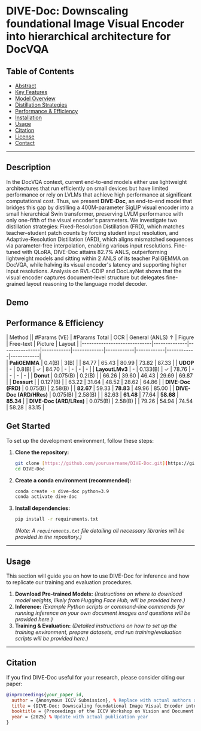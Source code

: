 # DIVE-Doc: Downscaling foundational Image Visual Encoder into hierarchical architecture for DocVQA

## Table of Contents
- [Abstract](#abstract)
- [Key Features](#key-features)
- [Model Overview](#model-overview)
- [Distillation Strategies](#distillation-strategies)
- [Performance & Efficiency](#performance--efficiency)
- [Installation](#installation)
- [Usage](#usage)
- [Citation](#citation)
- [License](#license)
- [Contact](#contact)

---

## Description

In the DocVQA context, current end-to-end models either use lightweight architectures that run efficiently on small devices but have limited performance or rely on LVLMs that achieve high performance at significant computational cost. Thus, we present **DIVE-Doc**, an end-to-end model that bridges this gap by distilling a 400M-parameter SigLIP visual encoder into a small hierarchical Swin transformer, preserving LVLM performance with only one-fifth of the visual encoder's parameters. We investigate two distillation strategies: Fixed-Resolution Distillation (FRD), which matches teacher–student patch counts by forcing student input resolution, and Adaptive-Resolution Distillation (ARD), which aligns mismatched sequences via parameter-free interpolation, enabling various input resolutions. Fine-tuned with QLoRA, DIVE-Doc attains 82.7% ANLS, outperforming lightweight models and sitting within 2 ANLS of its teacher PaliGEMMA on DocVQA, while halving its visual encoder's latency and supporting higher input resolutions. Analysis on RVL-CDIP and DocLayNet shows that the visual encoder captures document-level structure but delegates fine-grained layout reasoning to the language model decoder.

## Demo


## Performance & Efficiency
| Method                      || #Params (VE) | #Params Total | OCR        | General  (ANLS) ↑   | Figure     | Free-text  | Picture    | Layout |
|-----------------------------|--------------|----------------|------------|-------------|------------|------------|------------|------------|           
| **PaliGEMMA**               | 0.4(B)       | 3(B)           |            | 84.77       | 65.43      | 80.99      | 73.82      | 87.33      |
| **UDOP**                    | -            | 0.8(B)         | ✓          | 84.70       | -          | -          | -          | -          |
| **LayoutLMv3**              | -            | 0.133(B)       | ✓          | 78.76       | -          | -          | -          | -          |
| **Donut**                   | 0.075(B)     | 0.2(B)         |            | 66.26       | 39.60      | 46.43      | 29.69      | 69.87      |
| **Dessurt**                 |              | 0.127(B)       |            | 63.22       | 31.64      | 48.52      | 28.62      | 64.86      |
| **DIVE-Doc (FRD)**          | 0.075(B)     | 2.58(B)        |            | **82.67**   | 59.33      | **78.83**  | 49.96      | 85.00      |
| **DIVE-Doc (ARD/HRes)**     | 0.075(B)     | 2.58(B)        |            | 82.63       | **61.48**  | 77.64      | **58.68**  | **85.34**  |
| **DIVE-Doc (ARD/LRes)**     | 0.075(B)     | 2.58(B)        |            | 79.26       | 54.94      | 74.54      | 58.28      | 83.15      |


## Get Started

To set up the development environment, follow these steps:

1.  **Clone the repository:**
    ```bash
    git clone [https://github.com/yourusername/DIVE-Doc.git](https://github.com/yourusername/DIVE-Doc.git)
    cd DIVE-Doc
    ```
2.  **Create a conda environment (recommended):**
    ```bash
    conda create -n dive-doc python=3.9
    conda activate dive-doc
    ```
3.  **Install dependencies:**
    ```bash
    pip install -r requirements.txt
    ```
    *(Note: A `requirements.txt` file detailing all necessary libraries will be provided in the repository.)*

---

## Usage

This section will guide you on how to use DIVE-Doc for inference and how to replicate our training and evaluation procedures.

1.  **Download Pre-trained Models:**
    *(Instructions on where to download model weights, likely from Hugging Face Hub, will be provided here.)*
2.  **Inference:**
    *(Example Python scripts or command-line commands for running inference on your own document images and questions will be provided here.)*
3.  **Training & Evaluation:**
    *(Detailed instructions on how to set up the training environment, prepare datasets, and run training/evaluation scripts will be provided here.)*

---

## Citation

If you find DIVE-Doc useful for your research, please consider citing our paper:

```bibtex
@inproceedings{your_paper_id,
  author = {Anonymous ICCV Submission}, % Replace with actual authors after blind review
  title = {DIVE-Doc: Downscaling foundational Image Visual Encoder into hierarchical architecture for DocVQA},
  booktitle = {Proceedings of the ICCV Workshop on Vision and Document Intelligence}, % Update with actual workshop name if different
  year = {2025} % Update with actual publication year
}

